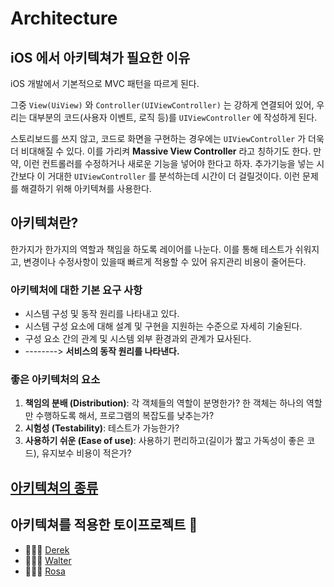 # Architecture

## iOS 에서 아키텍쳐가 필요한 이유

iOS 개발에서 기본적으로 MVC 패턴을 따르게 된다.

그중 `View(UiView)` 와 `Controller(UIViewController)` 는 강하게 연결되어 있어, 우리는 대부분의 코드(사용자 이벤트, 로직 등)를 `UIViewController` 에 작성하게 된다.

스토리보드를 쓰지 않고, 코드로 화면을 구현하는 경우에는 `UIViewController` 가 더욱더 비대해질 수 있다. 이를 가리켜 **Massive View Controller** 라고 칭하기도 한다.
만약, 이런 컨트롤러를 수정하거나 새로운 기능을 넣어야 한다고 하자. 추가기능을 넣는 시간보다 이 거대한 `UIViewController` 를 분석하는데 시간이 더 걸릴것이다. 이런 문제를 해결하기 위해 아키텍쳐를 사용한다.

## 아키텍쳐란?

한가지가 한가지의 역할과 책임을 하도록 레이어를 나눈다.
이를 통해 테스트가 쉬워지고, 변경이나 수정사항이 있을때 빠르게 적용할 수 있어 유지관리 비용이 줄어든다.

### 아키텍처에 대한 기본 요구 사항

- 시스템 구성 및 동작 원리를 나타내고 있다.
- 시스템 구성 요소에 대해 설계 및 구현을 지원하는 수준으로 자세히 기술된다.
- 구성 요소 간의 관계 및 시스템 외부 환경과외 관계가 묘사된다.
- --------> **서비스의 동작 원리를 나타낸다.**

### 좋은 아키텍처의 요소

1. **책임의 분배 (Distribution)**:
   각 객체들의 역할이 분명한가?
   한 객체는 하나의 역할만 수행하도록 해서, 프로그램의 복잡도를 낮추는가?
2. **시험성 (Testability)**:
   테스트가 가능한가?
3. **사용하기 쉬운 (Ease of use)**:
   사용하기 편리하고(길이가 짧고 가독성이 좋은 코드), 유지보수 비용이 적은가?

## [아키텍쳐의 종류](./patterns.md)

## 아키텍쳐를 적용한 토이프로젝트 🧸

- 🧑🏻‍💻 [Derek](https://github.com/derek1119)
- 👨🏻‍💻 [Walter](https://github.com/taeuk178)
- 👩🏼‍💻 [Rosa](../Rosa/1week/README.md)
